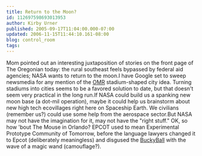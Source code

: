 ```yaml
---
title: Return to the Moon?
id: 112697598693013953
author: Kirby Urner
published: 2005-09-17T11:04:00.000-07:00
updated: 2006-11-15T11:44:10.161-08:00
blog: control_room
tags: 
---
```


Mom pointed out an interesting juxtaposition of stories on the front page of The Oregonian today:  the rural southeast feels bypassed by federal aid agencies; NASA wants to return to the moon.I have Google set to sweep newsmedia for any mention of the [OMR](http://controlroom.blogspot.com/2005/09/omr.html) stadium-shaped city idea.  Turning stadiums into cities seems to be a favored solution to date, but that doesn't seem very practical in the long run.If NASA could build us a spanking new moon base (a dot-mil operation), maybe it could help us brainstorm about new high tech ecovillages right here on Spaceship Earth. We civilians (remember us?) could use some help from the aerospace sector.But NASA may not have the imagination for it, may not have the "right stuff." OK, so how 'bout The Mouse in Orlando? EPCOT used to mean Experimental Prototype Community of Tomorrow, before the language lawyers changed it to Epcot (deliberately meaningless) and disgused the [BuckyBall](http://images.google.com/images?svnum=10&hl=en&lr=&q=epcot+spaceship+earth&btnG=Search) with the wave of a magic wand (camouflage?).